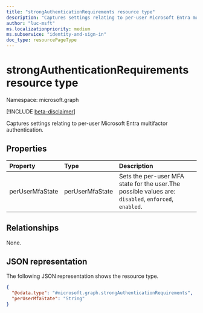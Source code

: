 ```yaml
---
title: "strongAuthenticationRequirements resource type"
description: "Captures settings relating to per-user Microsoft Entra multifactor authentication."
author: "luc-msft"
ms.localizationpriority: medium
ms.subservice: "identity-and-sign-in"
doc_type: resourcePageType
---
```


# strongAuthenticationRequirements resource type

Namespace: microsoft.graph

[!INCLUDE [beta-disclaimer](../../includes/beta-disclaimer.md)]

Captures settings relating to per-user Microsoft Entra multifactor authentication.

## Properties
|Property|Type|Description|
|:---|:---|:---|
|perUserMfaState|perUserMfaState|Sets the per-user MFA state for the user.The possible values are: `disabled`, `enforced`, `enabled`.|

## Relationships
None.

## JSON representation
The following JSON representation shows the resource type.
<!-- {
  "blockType": "resource",
  "@odata.type": "microsoft.graph.strongAuthenticationRequirements"
}
-->
``` json
{
  "@odata.type": "#microsoft.graph.strongAuthenticationRequirements",
  "perUserMfaState": "String"
}
```
